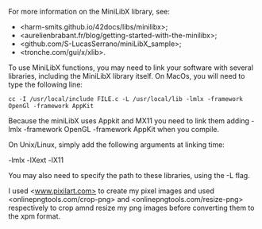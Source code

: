 For more information on the MiniLibX library, see:
* <harm-smits.github.io/42docs/libs/minilibx>;
* <aurelienbrabant.fr/blog/getting-started-with-the-minilibx>;
* <github.com/S-LucasSerrano/miniLibX_sample>;
* <tronche.com/gui/x/xlib>.

To  use  MiniLibX  functions,  you  may  need  to  link  your  software with several libraries, including the MiniLibX library itself. On MacOs, you will need to type the following line:

    cc -I /usr/local/include FILE.c -L /usr/local/lib -lmlx -framework OpenGl -framework AppKit

Because the miniLibX uses Appkit and MX11 you need to link them adding -lmlx -framework OpenGL -framework AppKit when you compile.

On Unix/Linux, simply add the following arguments at linking time:

-lmlx -lXext -lX11

You may also need to specify the path to these libraries, using the -L flag.

I used <www.pixilart.com> to create my pixel images and used <onlinepngtools.com/crop-png> and <onlinepngtools.com/resize-png> respectively to crop amnd resize my png images before converting them to the xpm format.